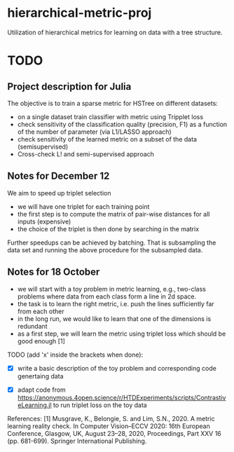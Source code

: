 # hierarchical-metric-proj
Utilization of hierarchical metrics for learning on data with a tree structure.


# TODO

## Project description for Julia

The objective is to train a sparse metric for HSTree on different datasets:
- on a single dataset train classifier with metric using Tripplet loss
- check sensitivity of the classification quality (precision, F1) as a function of the number of parameter (via L1/LASSO approach)
- check sensitivity of the learned metric on a subset of the data (semisupervised)
- Cross-check L! and semi-supervised approach

## Notes for December 12
We aim to speed up triplet selection
- we will have one triplet for each training point
- the first step is to compute the matrix of pair-wise distances for all inputs (expensive)
- the choice of the triplet is then done by searching in the matrix

Further speedups can be achieved by batching. That is subsampling the data set and running the above procedure for the subsampled data.

## Notes for 18 October
- we will start with a toy problem in metric learning, e.g., two-class problems where data from each class form a line in 2d space.
- the task is to learn the right metric, i.e. push the lines sufficiently far from each other
- in the long run, we would like to learn that one of the dimensions is redundant
- as a first step, we will learn the metric using triplet loss which should be good enough [1]

TODO (add 'x' inside the brackets when done):
- [x] write a basic description of the toy problem and corresponding code genertaing data
- [x] adapt code from https://anonymous.4open.science/r/HTDExperiments/scripts/ContrastiveLearning.jl to run triplet loss on the toy data




References:
[1] Musgrave, K., Belongie, S. and Lim, S.N., 2020. A metric learning reality check. In Computer Vision–ECCV 2020: 16th European Conference, Glasgow, UK, August 23–28, 2020, Proceedings, Part XXV 16 (pp. 681-699). Springer International Publishing.
